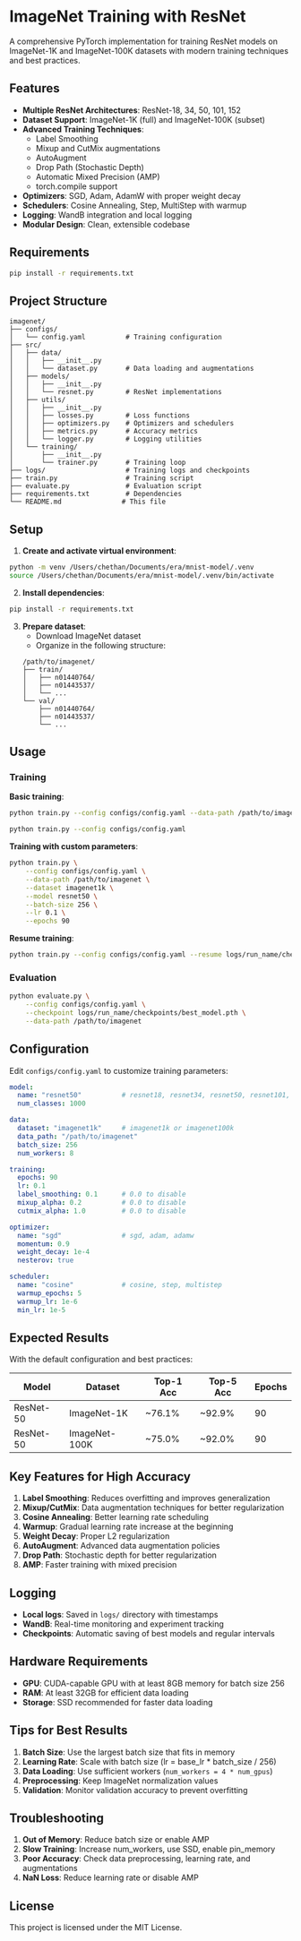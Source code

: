 # ImageNet Training with ResNet

A comprehensive PyTorch implementation for training ResNet models on ImageNet-1K and ImageNet-100K datasets with modern training techniques and best practices.

## Features

- **Multiple ResNet Architectures**: ResNet-18, 34, 50, 101, 152
- **Dataset Support**: ImageNet-1K (full) and ImageNet-100K (subset)
- **Advanced Training Techniques**:
  - Label Smoothing
  - Mixup and CutMix augmentations
  - AutoAugment
  - Drop Path (Stochastic Depth)
  - Automatic Mixed Precision (AMP)
  - torch.compile support
- **Optimizers**: SGD, Adam, AdamW with proper weight decay
- **Schedulers**: Cosine Annealing, Step, MultiStep with warmup
- **Logging**: WandB integration and local logging
- **Modular Design**: Clean, extensible codebase

## Requirements

```bash
pip install -r requirements.txt
```

## Project Structure

```
imagenet/
├── configs/
│   └── config.yaml          # Training configuration
├── src/
│   ├── data/
│   │   ├── __init__.py
│   │   └── dataset.py       # Data loading and augmentations
│   ├── models/
│   │   ├── __init__.py
│   │   └── resnet.py        # ResNet implementations
│   ├── utils/
│   │   ├── __init__.py
│   │   ├── losses.py        # Loss functions
│   │   ├── optimizers.py    # Optimizers and schedulers
│   │   ├── metrics.py       # Accuracy metrics
│   │   └── logger.py        # Logging utilities
│   └── training/
│       ├── __init__.py
│       └── trainer.py       # Training loop
├── logs/                    # Training logs and checkpoints
├── train.py                 # Training script
├── evaluate.py              # Evaluation script
├── requirements.txt         # Dependencies
└── README.md               # This file
```

## Setup

1. **Create and activate virtual environment**:
```bash
python -m venv /Users/chethan/Documents/era/mnist-model/.venv
source /Users/chethan/Documents/era/mnist-model/.venv/bin/activate
```

2. **Install dependencies**:
```bash
pip install -r requirements.txt
```

3. **Prepare dataset**:
   - Download ImageNet dataset
   - Organize in the following structure:
   ```
   /path/to/imagenet/
   ├── train/
   │   ├── n01440764/
   │   ├── n01443537/
   │   └── ...
   └── val/
       ├── n01440764/
       ├── n01443537/
       └── ...
   ```

## Usage

### Training

**Basic training**:
```bash
python train.py --config configs/config.yaml --data-path /path/to/imagenet

python train.py --config configs/config.yaml  
```

**Training with custom parameters**:
```bash
python train.py \
    --config configs/config.yaml \
    --data-path /path/to/imagenet \
    --dataset imagenet1k \
    --model resnet50 \
    --batch-size 256 \
    --lr 0.1 \
    --epochs 90
```

**Resume training**:
```bash
python train.py --config configs/config.yaml --resume logs/run_name/checkpoints/checkpoint_epoch_030.pth
```

### Evaluation

```bash
python evaluate.py \
    --config configs/config.yaml \
    --checkpoint logs/run_name/checkpoints/best_model.pth \
    --data-path /path/to/imagenet
```

## Configuration

Edit `configs/config.yaml` to customize training parameters:

```yaml
model:
  name: "resnet50"          # resnet18, resnet34, resnet50, resnet101, resnet152
  num_classes: 1000

data:
  dataset: "imagenet1k"     # imagenet1k or imagenet100k
  data_path: "/path/to/imagenet"
  batch_size: 256
  num_workers: 8

training:
  epochs: 90
  lr: 0.1
  label_smoothing: 0.1      # 0.0 to disable
  mixup_alpha: 0.2          # 0.0 to disable
  cutmix_alpha: 1.0         # 0.0 to disable

optimizer:
  name: "sgd"               # sgd, adam, adamw
  momentum: 0.9
  weight_decay: 1e-4
  nesterov: true

scheduler:
  name: "cosine"            # cosine, step, multistep
  warmup_epochs: 5
  warmup_lr: 1e-6
  min_lr: 1e-5
```

## Expected Results

With the default configuration and best practices:

| Model | Dataset | Top-1 Acc | Top-5 Acc | Epochs |
|-------|---------|-----------|-----------|---------|
| ResNet-50 | ImageNet-1K | ~76.1% | ~92.9% | 90 |
| ResNet-50 | ImageNet-100K | ~75.0% | ~92.0% | 90 |

## Key Features for High Accuracy

1. **Label Smoothing**: Reduces overfitting and improves generalization
2. **Mixup/CutMix**: Data augmentation techniques for better regularization
3. **Cosine Annealing**: Better learning rate scheduling
4. **Warmup**: Gradual learning rate increase at the beginning
5. **Weight Decay**: Proper L2 regularization
6. **AutoAugment**: Advanced data augmentation policies
7. **Drop Path**: Stochastic depth for better regularization
8. **AMP**: Faster training with mixed precision

## Logging

- **Local logs**: Saved in `logs/` directory with timestamps
- **WandB**: Real-time monitoring and experiment tracking
- **Checkpoints**: Automatic saving of best models and regular intervals

## Hardware Requirements

- **GPU**: CUDA-capable GPU with at least 8GB memory for batch size 256
- **RAM**: At least 32GB for efficient data loading
- **Storage**: SSD recommended for faster data loading

## Tips for Best Results

1. **Batch Size**: Use the largest batch size that fits in memory
2. **Learning Rate**: Scale with batch size (lr = base_lr * batch_size / 256)
3. **Data Loading**: Use sufficient workers (`num_workers = 4 * num_gpus`)
4. **Preprocessing**: Keep ImageNet normalization values
5. **Validation**: Monitor validation accuracy to prevent overfitting

## Troubleshooting

1. **Out of Memory**: Reduce batch size or enable AMP
2. **Slow Training**: Increase num_workers, use SSD, enable pin_memory
3. **Poor Accuracy**: Check data preprocessing, learning rate, and augmentations
4. **NaN Loss**: Reduce learning rate or disable AMP

## License

This project is licensed under the MIT License.